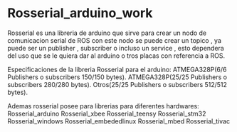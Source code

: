 # Rosserial_arduino_work
Rosserial es una libreria de arduino que sirve para crear un nodo de comunicacion serial de ROS con este nodo se puede crear un topico , ya puede ser un publisher , subscriber o incluso un service , esto dependera del uso que se le quiera dar al arduino o tros placas con referencia a ROS.

Especificaciones de la libreria Rosserial para el arduino:
ATMEGA328P(6/6 Publishers o subscribers 150/150 bytes).
ATMEGA328P(25/25 Publishers o subscribers 280/280 bytes).
Otros(25/25 Publishers o subscribers 512/512 bytes).

Ademas rosserial posee para librerias para diferentes hardwares:
Rosserial_arduino
Rosserial_xbee
Rosserial_teensy
Rosserial_stm32
Rosserial_windows
Rosserial_embededlinux
Rosserial_mbed
Rosserial_tivac
